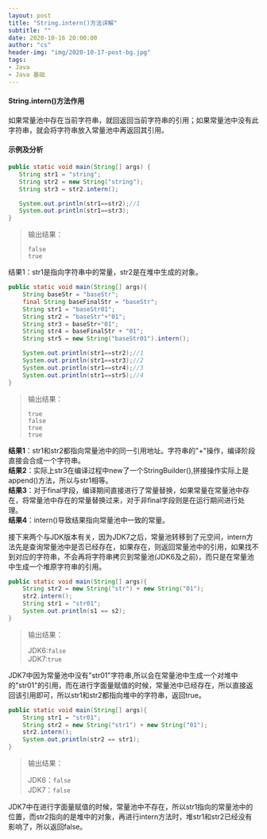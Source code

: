 ```yaml
---
layout: post
title: "String.intern()方法详解"
subtitle: ""
date: 2020-10-16 20:00:00
author: "cs"
header-img: "img/2020-10-17-post-bg.jpg"
tags: 
- Java
- Java 基础
---
```


#### String.intern()方法作用

如果常量池中存在当前字符串，就回返回当前字符串的引用；如果常量池中没有此字符串，就会将字符串放入常量池中再返回其引用。 

#### 示例及分析

```java
public static void main(String[] args) {
   String str1 = "string";
   String str2 = new String("string");
   String str3 = str2.intern();

   System.out.println(str1==str2);//1
   System.out.println(str1==str3);
}  
```

> 输出结果：
>
> ``false``  
> ``true``

结果1：str1是指向字符串中的常量，str2是在堆中生成的对象。

```java
public static void main(String[] args){
    String baseStr = "baseStr";
    final String baseFinalStr = "baseStr";
    String str1 = "baseStr01";
    String str2 = "baseStr"+"01";
    String str3 = baseStr+"01";
    String str4 = baseFinalStr + "01";
    String str5 = new String("baseStr01").intern();

    System.out.println(str1==str2);//1
    System.out.println(str1==str3);//2
    System.out.println(str1==str4);//3
    System.out.println(str1==str5);//4
}
```

> 输出结果：
>
> ``true``  
> ``false``  
> ``true``  
> ``true``   

**结果1**：str1和str2都指向常量池中的同一引用地址。字符串的"+"操作，编译阶段直接会合成一个字符串。  
**结果2**：实际上str3在编译过程中new了一个StringBuilder(),拼接操作实际上是append()方法，所以与str1相等。   
**结果3**：对于final字段，编译期间直接进行了常量替换，如果常量在常量池中存在，将常量池中存在的常量替换过来，对于非final字段则是在运行期间进行处理。  
**结果4**：intern()导致结果指向常量池中一致的常量。 

接下来两个与JDK版本有关，因为JDK7之后，常量池转移到了元空间，intern方法先是查询常量池中是否已经存在，如果存在，则返回常量池中的引用，如果找不到对应的字符串，不会再将字符串拷贝到常量池(JDK6及之前)，而只是在常量池中生成一个堆原字符串的引用。

```java
public static void main(String[] args){
    String str2 = new String("str") + new String("01");
    str2.intern();
    String str1 = "str01";
    System.out.println(s1 == s2);
}
```

> 输出结果：
>
> JDK6:``false``  
> JDK7:``true``

JDK7中因为常量池中没有"str01"字符串,所以会在常量池中生成一个对堆中的"str01"的引用，而在进行字面量赋值的时候，常量池中已经存在，所以直接返回该引用即可，所以str1和str2都指向堆中的字符串，返回true。  

```java
public static void main(String[] args){
    String str1 = "str01";
    String str2 = new String("str1") + new String("01");
    str2.intern();
    System.out,println(str2 == str1);
}
```

> 输出结果：
>
> JDK6：``false``  
> JDK7：``false``

JDK7中在进行字面量赋值的时候，常量池中不存在，所以str1指向的常量池中的位置，而str2指向的是堆中的对象，再进行intern方法时，堆str1和str2已经没有影响了，所以返回false。

